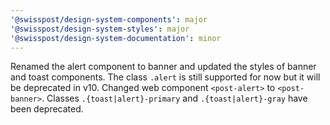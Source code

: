 ```yaml
---
'@swisspost/design-system-components': major
'@swisspost/design-system-styles': major
'@swisspost/design-system-documentation': minor
---
```


Renamed the alert component to banner and updated the styles of banner and toast components. The class `.alert` is still supported for now but it will be deprecated in v10. Changed web component `<post-alert>` to `<post-banner>`. Classes `.{toast|alert}-primary` and `.{toast|alert}-gray` have been deprecated.
